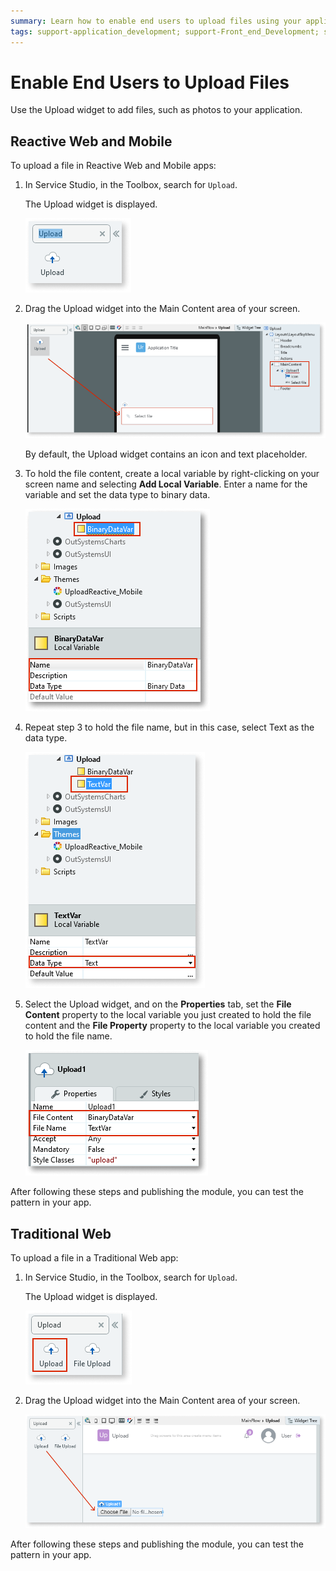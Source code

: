 ```yaml
---
summary: Learn how to enable end users to upload files using your application.
tags: support-application_development; support-Front_end_Development; support-Mobile_Apps; support-webapps
---
```


# Enable End Users to Upload Files

Use the Upload widget to add files, such as photos to your application.

## Reactive Web and Mobile

To upload a file in Reactive Web and Mobile apps:

1. In Service Studio, in the Toolbox, search for `Upload`.

    The Upload widget is displayed. 

    ![Upload widget](images/upload-1-ss.png)

1. Drag the Upload widget into the Main Content area of your screen. 
    
    ![Drag widget onto screen](images/upload-2-ss.png)

    By default, the Upload widget contains an icon and text placeholder.

1. To hold the file content, create a local variable by right-clicking on your screen name and selecting **Add Local Variable**. Enter a name for the variable and set the data type to binary data. 

    ![Add local variable](images/upload-3-ss.png)

1. Repeat step 3 to hold the file name, but in this case, select Text as the data type.

    ![Add local variable](images/upload-5-ss.png)

1. Select the Upload widget, and on the **Properties** tab, set the **File Content** property to the local variable you just created to hold the file content and the **File Property** property to the local variable you created to hold the file name.

    ![Set File Content and File Name variables](images/upload-4-ss.png)

<!--1. Use a Client Action to call a Server Action to send the file to the server:

    * Change the Server Action to accept the variable in the File Content property as an input parameter and save it. 
    * In the Client Action, add the variable as an argument to the Server Action. -->
After following these steps and publishing the module, you can test the pattern in your app.

## Traditional Web

To upload a file in a Traditional Web app:

1. In Service Studio, in the Toolbox, search for `Upload`.

    The Upload widget is displayed. 

    ![Upload widget](images/uploadweb-1-ss.png)

1. Drag the Upload widget into the Main Content area of your screen. 
    
    ![Drag widget onto screen](images/uploadweb-2-ss.png)

After following these steps and publishing the module, you can test the pattern in your app.

<!-- 1. Add a Button to the screen that executes a Screen Action to save the file and make sure its Method property is set to Submit.

1. To save the file in the Screen Action, use the Runtime Properties of the Upload widget:

    * `Upload.Content`: The file content 
    * `Upload.Filename`: The file name 
    * `Upload.Type`: The file type 

1. In the screen you want to upload the file, create a link to navigate to the newly created screen containing the Upload widget. Alternatively, you can put the screen with the Upload widget inside a [popup](popup.md). -->
